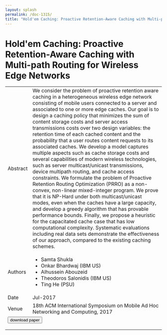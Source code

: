 ```yaml
---
layout: splash
permalink: /doc-1315/
title: "Hold'em Caching: Proactive Retention-Aware Caching with Multi-path Routing for Wireless Edge Networks"
---
```


# Hold'em Caching: Proactive Retention-Aware Caching with Multi-path Routing for Wireless Edge Networks

<table>
    <tbody>
    <tr>
        <td>Abstract</td>
        <td>We consider the problem of proactive retention aware caching in a heterogeneous wireless edge network consisting of mobile users connected to a server and associated to one or more edge caches. Our goal is to design a caching policy that minimizes the sum of content storage costs and server access transmissions costs over two design variables: the retention time of each cached content and the probability that a user routes content requests to its associated caches. We develop a model captures multiple aspects such as cache storage costs and several capabilities of modern wireless technologies, such as server multicast/unicast transmissions, device multipath routing, and cache access constraints. We formulate the problem of Proactive Retention Routing Optimization (PRRO) as a non-convex, non-linear mixed-integer program. We prove that it is NP-Hard under both multicast/unicast modes, even when the caches have a large capacity, and develop a greedy algorithm that has provable performance bounds. Finally, we propose a heuristic for the capacitated cache case that has low computational complexity. Systematic evaluations including real data sets demonstrate the effectiveness of our approach, compared to the existing caching schemes.</td>
    </tr>
    <tr>
        <td>Authors</td>
        <td>
            <ul>
                <li>Samta Shukla</li>
                <li>Onkar Bhardwaj (IBM US)</li>
                <li>Alhussein Abouzeid</li>
                <li>Theodoros Salonidis (IBM US)</li>
                <li>Ting He (PSU)</li>
            </ul>
        </td>
    </tr>
    <tr>
        <td>Date</td>
        <td>Jul-2017</td>
    </tr>
    <tr>
        <td>Venue</td>
        <td>18th ACM International Symposium on Mobile Ad Hoc Networking and Computing, 2017</td>
    </tr>
        <tr>
            <td colspan="2">
                <form method="get" action="https://ibm.box.com/v/doc-1315-paper">
                    <button type="submit">download paper</button>
                </form>
            </td>
        </tr>
    </tbody>
</table>
